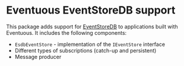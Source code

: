 # Eventuous EventStoreDB support

This package adds support for [EventStoreDB](https://eventstore.com) to applications built with Eventuous. 
It includes the following components:

- `EsdbEventStore` - implementation of the `IEventStore` interface
- Different types of subscriptions (catch-up and persistent)
- Message producer